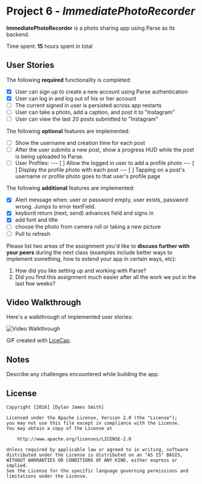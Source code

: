 # Project 6 - *ImmediatePhotoRecorder*

**ImmediatePhotoRecorder** is a photo sharing app using Parse as its backend.

Time spent: **15** hours spent in total

## User Stories

The following **required** functionality is completed:

- [x] User can sign up to create a new account using Parse authentication
- [x] User can log in and log out of his or her account
- [ ] The current signed in user is persisted across app restarts
- [ ] User can take a photo, add a caption, and post it to "Instagram"
- [ ] User can view the last 20 posts submitted to "Instagram"

The following **optional** features are implemented:

- [ ] Show the username and creation time for each post
- [ ] After the user submits a new post, show a progress HUD while the post is being uploaded to Parse.
- [ ] User Profiles:
--- [ ] Allow the logged in user to add a profile photo
--- [ ] Display the profile photo with each post
--- [ ] Tapping on a post's username or profile photo goes to that user's profile page

The following **additional** features are implemented:

- [x] Alert message when: user or password empty, user exists, password wrong. Jumps to error textField. 
- [x] keybord return (next, send) advances field and signs in
- [x] add font and title
- [ ] choose the photo from camera roll or taking a new picture
- [ ] Pull to refresh

Please list two areas of the assignment you'd like to **discuss further with your peers** during the next class (examples include better ways to implement something, how to extend your app in certain ways, etc):

1. How did you like setting up and working with Parse?
2. Did you find this assignment much easier after all the work we put in the last few weeks? 

## Video Walkthrough 

Here's a walkthrough of implemented user stories:

<img src='http://i.imgur.com/link/to/your/gif/file.gif' title='Video Walkthrough' width='' alt='Video Walkthrough' />

GIF created with [LiceCap](http://www.cockos.com/licecap/).

## Notes

Describe any challenges encountered while building the app.

## License

    Copyright [2016] [Dylan James Smith]

    Licensed under the Apache License, Version 2.0 (the "License");
    you may not use this file except in compliance with the License.
    You may obtain a copy of the License at

        http://www.apache.org/licenses/LICENSE-2.0

    Unless required by applicable law or agreed to in writing, software
    distributed under the License is distributed on an "AS IS" BASIS,
    WITHOUT WARRANTIES OR CONDITIONS OF ANY KIND, either express or implied.
    See the License for the specific language governing permissions and
    limitations under the License.
